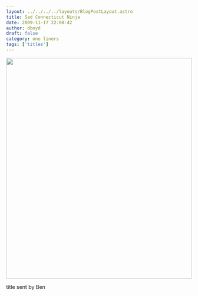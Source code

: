 ```yaml
---
layout: ../../../../layouts/BlogPostLayout.astro
title: Sad Connecticut Ninja
date: 2009-11-17 22:08:42
author: dboyd
draft: false
category: one liners
tags: ['titles']
---
```

<img
    srcset="https://img.selfiespirits.com/images/2009/11/sadCTNinja_480.avif 480w"
    sizes="(max-width: 480px) 100vw"
    src="https://img.selfiespirits.com/images/2009/11/sadCTNinja.jpg"
    alt=""
    style="width: clamp(0px, 100%, 600px); height: auto;"
/>

title sent by Ben